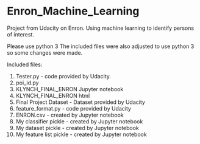 # Enron_Machine_Learning
 Project from Udacity on Enron. Using machine learning to identify persons of interest.



Please use python 3
The included files were also adjusted to use python 3 so some changes were made. 

Included files:
1) Tester.py - code provided by Udacity.
2) poi_id.py 
3) KLYNCH_FINAL_ENRON Jupyter notebook
4) KLYNCH_FINAL_ENRON html
5) Final Project Dataset - Dataset provided by Udacity 
6) feature_format.py  - code provided by Udacity
7) ENRON.csv - created by Jupyter notebook
8) My classifier pickle - created by Jupyter notebook
9) My dataset pickle - created by Jupyter notebook
10) My feature list pickle - created by Jupyter notebook
